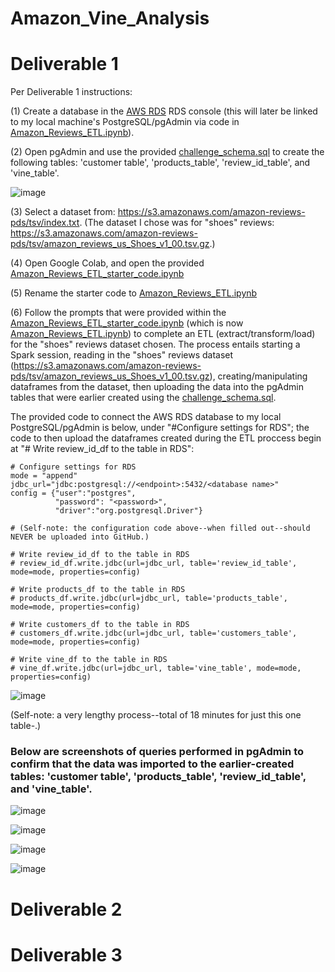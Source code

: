 # Amazon_Vine_Analysis

# Deliverable 1

Per Deliverable 1 instructions:

(1) Create a database in the [AWS RDS](https://aws.amazon.com/) RDS console (this will later be linked to my local machine's PostgreSQL/pgAdmin via code in [Amazon_Reviews_ETL.ipynb](https://github.com/michaelfoz/Amazon_Vine_Analysis/blob/main/Amazon_Reviews_ETL.ipynb)).

(2) Open pgAdmin and use the provided [challenge_schema.sql](https://github.com/michaelfoz/Amazon_Vine_Analysis/blob/main/challenge_schema.sql) to create the following tables: 'customer table', 'products_table', 'review_id_table', and 'vine_table'.

![image](https://github.com/michaelfoz/Amazon_Vine_Analysis/blob/main/Deliverable%201%20-%20pgAdmin%20screenshots/challenge-schema-tables.png)

(3) Select a dataset from: https://s3.amazonaws.com/amazon-reviews-pds/tsv/index.txt. (The dataset I chose was for "shoes" reviews: https://s3.amazonaws.com/amazon-reviews-pds/tsv/amazon_reviews_us_Shoes_v1_00.tsv.gz.)

(4) Open Google Colab, and open the provided [Amazon_Reviews_ETL_starter_code.ipynb](https://github.com/michaelfoz/Amazon_Vine_Analysis/blob/main/Amazon_Reviews_ETL_starter_code.ipynb)

(5) Rename the starter code to [Amazon_Reviews_ETL.ipynb](https://github.com/michaelfoz/Amazon_Vine_Analysis/blob/main/Amazon_Reviews_ETL.ipynb)

(6) Follow the prompts that were provided within the [Amazon_Reviews_ETL_starter_code.ipynb](https://github.com/michaelfoz/Amazon_Vine_Analysis/blob/main/Amazon_Reviews_ETL_starter_code.ipynb) (which is now [Amazon_Reviews_ETL.ipynb](https://github.com/michaelfoz/Amazon_Vine_Analysis/blob/main/Amazon_Reviews_ETL.ipynb)) to complete an ETL (extract/transform/load) for the "shoes" reviews dataset chosen. The process entails starting a Spark session, reading in the "shoes" reviews dataset (https://s3.amazonaws.com/amazon-reviews-pds/tsv/amazon_reviews_us_Shoes_v1_00.tsv.gz), creating/manipulating dataframes from the dataset, then uploading the data into the pgAdmin tables that were earlier created using the [challenge_schema.sql](https://github.com/michaelfoz/Amazon_Vine_Analysis/blob/main/challenge_schema.sql). 

The provided code to connect the AWS RDS database to my local PostgreSQL/pgAdmin is below, under "#Configure settings for RDS"; the code to then upload the dataframes created during the ETL proccess begin at "# Write review_id_df to the table in RDS":

```
# Configure settings for RDS
mode = "append"
jdbc_url="jdbc:postgresql://<endpoint>:5432/<database name>"
config = {"user":"postgres", 
          "password": "<password>", 
          "driver":"org.postgresql.Driver"}
          
# (Self-note: the configuration code above--when filled out--should NEVER be uploaded into GitHub.)
          
# Write review_id_df to the table in RDS
# review_id_df.write.jdbc(url=jdbc_url, table='review_id_table', mode=mode, properties=config)

# Write products_df to the table in RDS
# products_df.write.jdbc(url=jdbc_url, table='products_table', mode=mode, properties=config)

# Write customers_df to the table in RDS
# customers_df.write.jdbc(url=jdbc_url, table='customers_table', mode=mode, properties=config)

# Write vine_df to the table in RDS
# vine_df.write.jdbc(url=jdbc_url, table='vine_table', mode=mode, properties=config)
```

![image](https://github.com/michaelfoz/Amazon_Vine_Analysis/blob/main/Amazon_Reviews_ETL%20-%2018-minute-execution-time.png)

(Self-note: a very lengthy process--total of 18 minutes for just this one table-.)

### Below are screenshots of queries performed in pgAdmin to confirm that the data was imported to the earlier-created tables: 'customer table', 'products_table', 'review_id_table', and 'vine_table'.

![image](https://github.com/michaelfoz/Amazon_Vine_Analysis/blob/main/Deliverable%201%20-%20pgAdmin%20screenshots/review_id_table.png)

![image](https://github.com/michaelfoz/Amazon_Vine_Analysis/blob/main/Deliverable%201%20-%20pgAdmin%20screenshots/products_table.png)

![image](https://github.com/michaelfoz/Amazon_Vine_Analysis/blob/main/Deliverable%201%20-%20pgAdmin%20screenshots/customers_table.png)

![image](https://github.com/michaelfoz/Amazon_Vine_Analysis/blob/main/Deliverable%201%20-%20pgAdmin%20screenshots/vine_table.png)

# Deliverable 2
# Deliverable 3
